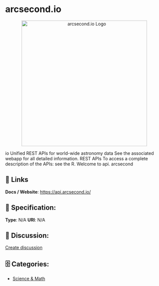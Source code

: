 # arcsecond.io
<p align="center">
    <img width="400" src="https://raw.githubusercontent.com/apis-list/apis-list/main/apis/arcsecond-io/logo_256x256.png" alt="arcsecond.io Logo"/>
</p>

io Unified REST APIs for world-wide astronomy data See the associated webapp for all detailed information. REST APIs To access a complete description of the APIs: see the R. Welcome to api. arcsecond

##  🔗 Links
**Docs / Website**: https://api.arcsecond.io/

## 🧬 Specification:
**Type**: N/A
**URI**: N/A

## 💬 Discussion:
[Create discussion](https://github.com/apis-list/apis-list/discussions/new)

## 🗄️ Categories:
- [Science & Math](https://github.com/apis-list/apis-list#science-and-math)







